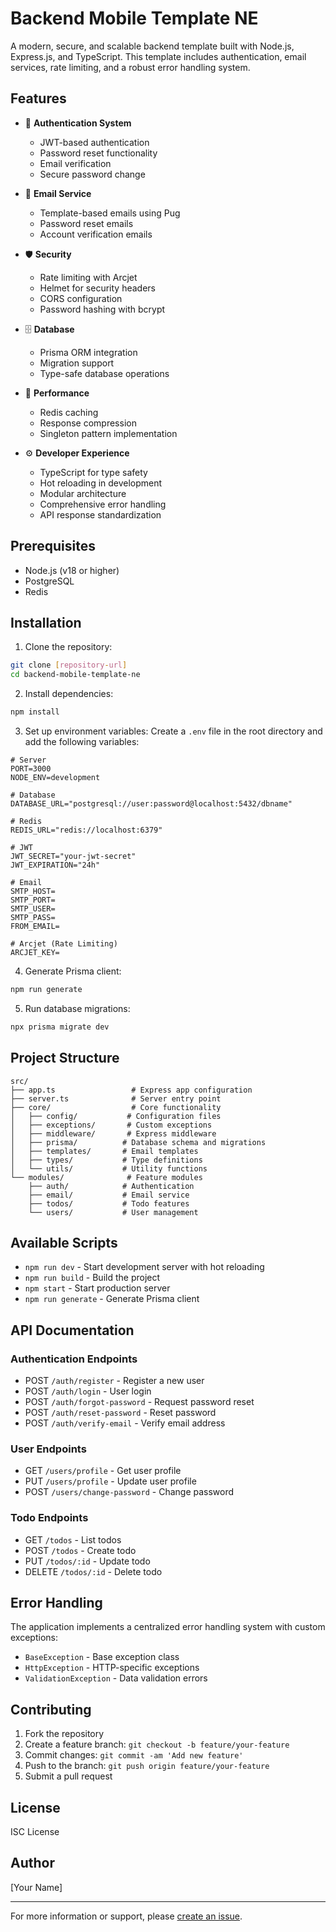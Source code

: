 # Backend Mobile Template NE

A modern, secure, and scalable backend template built with Node.js, Express.js, and TypeScript. This template includes authentication, email services, rate limiting, and a robust error handling system.

## Features

- 🔐 **Authentication System**
  - JWT-based authentication
  - Password reset functionality
  - Email verification
  - Secure password change

- 📨 **Email Service**
  - Template-based emails using Pug
  - Password reset emails
  - Account verification emails

- 🛡️ **Security**
  - Rate limiting with Arcjet
  - Helmet for security headers
  - CORS configuration
  - Password hashing with bcrypt

- 🗄️ **Database**
  - Prisma ORM integration
  - Migration support
  - Type-safe database operations

- 🚀 **Performance**
  - Redis caching
  - Response compression
  - Singleton pattern implementation

- ⚙️ **Developer Experience**
  - TypeScript for type safety
  - Hot reloading in development
  - Modular architecture
  - Comprehensive error handling
  - API response standardization

## Prerequisites

- Node.js (v18 or higher)
- PostgreSQL
- Redis

## Installation

1. Clone the repository:
```bash
git clone [repository-url]
cd backend-mobile-template-ne
```

2. Install dependencies:
```bash
npm install
```

3. Set up environment variables:
Create a `.env` file in the root directory and add the following variables:
```env
# Server
PORT=3000
NODE_ENV=development

# Database
DATABASE_URL="postgresql://user:password@localhost:5432/dbname"

# Redis
REDIS_URL="redis://localhost:6379"

# JWT
JWT_SECRET="your-jwt-secret"
JWT_EXPIRATION="24h"

# Email
SMTP_HOST=
SMTP_PORT=
SMTP_USER=
SMTP_PASS=
FROM_EMAIL=

# Arcjet (Rate Limiting)
ARCJET_KEY=
```

4. Generate Prisma client:
```bash
npm run generate
```

5. Run database migrations:
```bash
npx prisma migrate dev
```

## Project Structure

```
src/
├── app.ts                 # Express app configuration
├── server.ts              # Server entry point
├── core/                  # Core functionality
│   ├── config/           # Configuration files
│   ├── exceptions/       # Custom exceptions
│   ├── middleware/       # Express middleware
│   ├── prisma/          # Database schema and migrations
│   ├── templates/       # Email templates
│   ├── types/           # Type definitions
│   └── utils/           # Utility functions
└── modules/              # Feature modules
    ├── auth/            # Authentication
    ├── email/           # Email service
    ├── todos/           # Todo features
    └── users/           # User management
```

## Available Scripts

- `npm run dev` - Start development server with hot reloading
- `npm run build` - Build the project
- `npm start` - Start production server
- `npm run generate` - Generate Prisma client

## API Documentation

### Authentication Endpoints

- POST `/auth/register` - Register a new user
- POST `/auth/login` - User login
- POST `/auth/forgot-password` - Request password reset
- POST `/auth/reset-password` - Reset password
- POST `/auth/verify-email` - Verify email address

### User Endpoints

- GET `/users/profile` - Get user profile
- PUT `/users/profile` - Update user profile
- POST `/users/change-password` - Change password

### Todo Endpoints

- GET `/todos` - List todos
- POST `/todos` - Create todo
- PUT `/todos/:id` - Update todo
- DELETE `/todos/:id` - Delete todo

## Error Handling

The application implements a centralized error handling system with custom exceptions:

- `BaseException` - Base exception class
- `HttpException` - HTTP-specific exceptions
- `ValidationException` - Data validation errors

## Contributing

1. Fork the repository
2. Create a feature branch: `git checkout -b feature/your-feature`
3. Commit changes: `git commit -am 'Add new feature'`
4. Push to the branch: `git push origin feature/your-feature`
5. Submit a pull request

## License

ISC License

## Author

[Your Name]

---

For more information or support, please [create an issue](repository-issues-url).